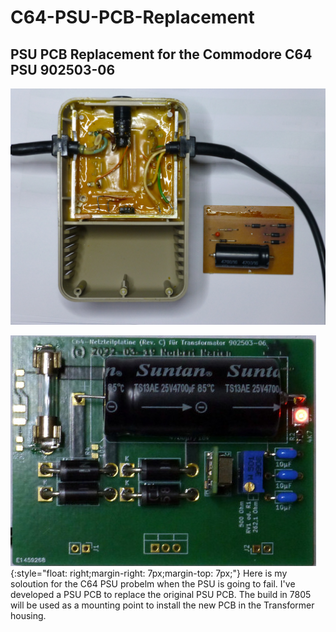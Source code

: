 # C64-PSU-PCB-Replacement

## PSU PCB Replacement for the Commodore C64 PSU 902503-06


![C64 Transformer 902503-06](images/C64%20Transformator%20902503-06.jpg "C64 Transformer 902503-06")

![C64 PSU PCB for 902503-06](images/C64-PSU-PCB-Rev.C-2023-07-26.jpg "C64 PSU PCB for 902503-06"){:style="float: right;margin-right: 7px;margin-top: 7px;"} Here is my soloution for the C64 PSU probelm when the PSU is going to fail. I've developed a PSU PCB to replace the original PSU PCB. The build in 7805 will be used as a mounting point to install the new PCB in the Transformer housing.
